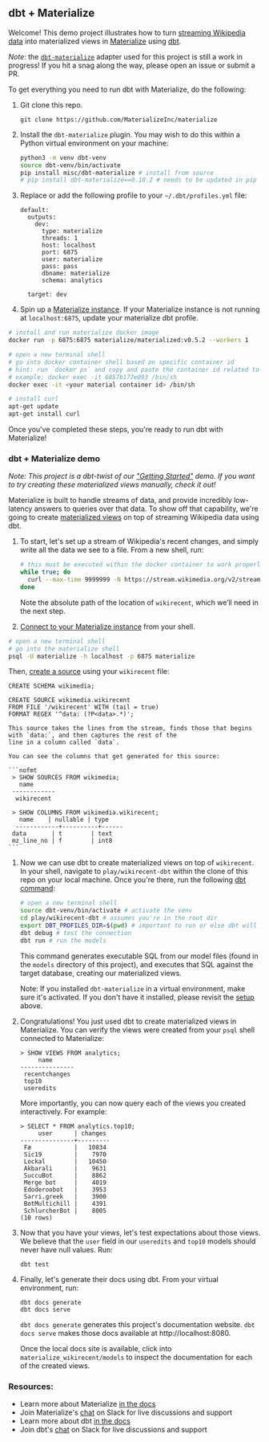 ## dbt + Materialize

Welcome! This demo project illustrates how to turn [streaming Wikipedia data](https://stream.wikimedia.org/?doc)
into materialized views in [Materialize](https://materialize.com/product/) using [dbt](https://www.getdbt.com/).

_Note_: the [`dbt-materialize`](https://github.com/MaterializeInc/dbt-materialize) adapter used for this
project is still a work in progress! If you hit a snag along the way, please open an issue or submit a PR.

To get everything you need to run dbt with Materialize, do the following:

1. Git clone this repo.

    ```
    git clone https://github.com/MaterializeInc/materialize
    ```

1. Install the `dbt-materialize` plugin. You may wish to do this within a Python virtual environment on your machine:

    ```bash
    python3 -m venv dbt-venv
    source dbt-venv/bin/activate
    pip install misc/dbt-materialize # install from source
    # pip install dbt-materialize==0.18.2 # needs to be updated in pip
    ```

1. Replace or add the following profile to your `~/.dbt/profiles.yml` file:

    ```nofmt
    default:
      outputs:
        dev:
          type: materialize
          threads: 1
          host: localhost
          port: 6875
          user: materialize
          pass: pass
          dbname: materialize
          schema: analytics

      target: dev
    ```

1. Spin up a [Materialize instance](https://materialize.com/quickstart/). If your Materialize
   instance is not running at `localhost:6875`, update your materialize dbt profile.

```bash
# install and run materialize docker image
docker run -p 6875:6875 materialize/materialized:v0.5.2 --workers 1

# open a new terminal shell
# go into docker container shell based on specific container id
# hint: run `docker ps` and copy and paste the container id related to the image: `materialize/materialized:v0.5.2`
# example: docker exec -it 6857b177e093 /bin/sh
docker exec -it <your material container id> /bin/sh

# install curl
apt-get update
apt-get install curl
```

Once you've completed these steps, you're ready to run dbt with Materialize!

### dbt + Materialize demo

_Note: This project is a dbt-twist of our ["Getting Started"](https://materialize.com/docs/get-started/#create-a-real-time-stream)
demo. If you want to try creating these materialized views manually, check it out!_

Materialize is built to handle streams of data, and provide incredibly low-latency answers to queries over that data.
To show off that capability, we're going to create [materialized views](https://materialize.com/docs/sql/create-materialized-view/#main)
on top of streaming Wikipedia data using dbt.

1. To start, let's set up a stream of Wikipedia's recent changes, and simply write all the data we see
   to a file. From a new shell, run:

    ```bash
    # this must be executed within the docker container to work properly
    while true; do
      curl --max-time 9999999 -N https://stream.wikimedia.org/v2/stream/recentchange >> wikirecent
    done
    ```

    Note the absolute path of the location of `wikirecent`, which we’ll need in the next step.

1. [Connect to your Materialize instance](https://materialize.com/docs/connect/cli/) from your shell.

```bash
# open a new terminal shell
# go into the materialize shell
psql -U materialize -h localhost -p 6875 materialize
```

Then, [create a source](https://materialize.com/docs/sql/create-source/text-file/#main) using your `wikirecent` file:

```nofmt
CREATE SCHEMA wikimedia;

CREATE SOURCE wikimedia.wikirecent
FROM FILE '/wikirecent' WITH (tail = true)
FORMAT REGEX '^data: (?P<data>.*)';
```

    This source takes the lines from the stream, finds those that begins with `data:`, and then captures the rest of the
    line in a column called `data`.

    You can see the columns that get generated for this source:

    ```nofmt
     > SHOW SOURCES FROM wikimedia;
       name
     ------------
      wikirecent

     > SHOW COLUMNS FROM wikimedia.wikirecent;
       name    | nullable | type
      ------------+----------+------
     data       | t        | text
     mz_line_no | f        | int8
    ```

1. Now we can use dbt to create materialized views on top of `wikirecent`. In your shell, navigate to
   `play/wikirecent-dbt` within the clone of this repo on your local machine. Once
   you're there, run the following [dbt command](https://docs.getdbt.com/reference/dbt-commands/):

    ```bash
    # open a new terminal shell
    source dbt-venv/bin/activate # activate the venv
    cd play/wikirecent-dbt # assumes you're in the root dir
    export DBT_PROFILES_DIR=$(pwd) # important to run or else dbt will point to default configs
    dbt debug # test the connection
    dbt run # run the models
    ```

    This command generates executable SQL from our model files (found in the `models` directory
    of this project), and executes that SQL against the target database, creating
    our materialized views.

    Note: If you installed `dbt-materialize` in a virtual environment, make sure it's activated.
    If you don't have it installed, please revisit the [setup](#setup-dbt--materialize) above.

1. Congratulations! You just used dbt to create materialized views in Materialize. You can verify the
   views were created from your `psql` shell connected to Materialize:

    ```nofmt
    > SHOW VIEWS FROM analytics;
         name
    ---------------
     recentchanges
     top10
     useredits
    ```

    More importantly, you can now query each of the views you created interactively. For example:

    ```nofmt
    > SELECT * FROM analytics.top10;
         user      | changes
    ---------------+---------
     Fæ            |   10834
     Sic19         |    7970
     Lockal        |   10450
     Akbarali      |    9631
     SuccuBot      |    8862
     Merge bot     |    4019
     Edoderoobot   |    3953
     Sarri.greek   |    3900
     BotMultichill |    4391
     SchlurcherBot |    8005
    (10 rows)
    ```

1. Now that you have your views, let's test expectations about those views. We believe that the `user` field in our `useredits` and `top10` models should never have null values. Run:

    ```nofmt
    dbt test
    ```

1. Finally, let's generate their docs using dbt. From your virtual environment, run:

    ```nofmt
    dbt docs generate
    dbt docs serve
    ```

    `dbt docs generate` generates this project's documentation website. `dbt docs serve` makes those
    docs available at http://localhost:8080.

    Once the local docs site is available, click into `materialize_wikirecent/models` to inspect the documentation
    for each of the created views.

### Resources:

-   Learn more about Materialize [in the docs](https://materialize.com/docs/)
-   Join Materialize's [chat](https://materializecommunity.slack.com/join/shared_invite/zt-jjwe1t45-klG9k7V7xibdtqA6bcFpyQ#/) on Slack for live discussions and support
-   Learn more about dbt [in the docs](https://docs.getdbt.com/docs/introduction)
-   Join dbt's [chat](http://slack.getdbt.com/) on Slack for live discussions and support
